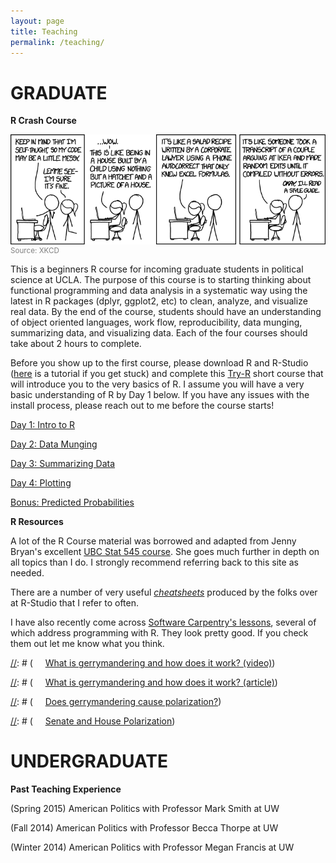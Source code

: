 ```yaml
---
layout: page
title: Teaching
permalink: /teaching/
---
```

# GRADUATE

**R Crash Course**

<div>
<a href="http://xkcd.com/1513/">
<img src="/img/code_quality.png" align="left" padding="10px" />
</a>
</div>  
<small style="color:grey">Source: XKCD</small>


This is a beginners R course for incoming graduate students in political science at UCLA. The purpose of this course is to starting thinking about functional programming and data analysis in a systematic way using the latest in R packages (dplyr, ggplot2, etc) to clean, analyze, and visualize real data. By the end of the course, students should have an understanding of object oriented languages, work flow, reproducibility, data munging, summarizing data, and visualizing data. Each of the four courses should take about 2 hours to complete. 

Before you show up to the first course, please download R and R-Studio ([here](http://stat545.com/block000_r-rstudio-install.html) is a tutorial if you get stuck) and complete this [Try-R](http://tryr.codeschool.com/) short course that will introduce you to the very basics of R. I assume you will have a very basic understanding of R by Day 1 below. If you have any issues with the install process, please reach out to me before the course starts!

[Day 1: Intro to R](https://www.dropbox.com/s/h98l5lnm4agqm6r/R%20Crash%201-Intro%20to%20R%201.Rmd?dl=0)

[Day 2: Data Munging](https://www.dropbox.com/s/zob1p629l3b9401/R%20Crash%202-Data%20Munging.Rmd?dl=0)

[Day 3: Summarizing Data](https://www.dropbox.com/s/7j3xvqcdyc1dj3f/R%20Crash%203-Summarising%20Data.Rmd?dl=0)

[Day 4: Plotting](https://www.dropbox.com/s/65infkrpx6gz86w/R%20Crash%204-Plotting%20Data.Rmd?dl=0)

[Bonus: Predicted Probabilities](https://www.dropbox.com/s/2iytt2p1p3z20zw/R%20Crash%205-Bonus%20Predicted%20Probabilities.Rmd?dl=0)

**R Resources**

A lot of the R Course material was borrowed and adapted from Jenny Bryan's excellent [UBC Stat 545 course](http://stat545.com/faq.html). She goes much further in depth on all topics than I do. I strongly recommend referring back to this site as needed.

There are a number of very useful [*cheatsheets*](https://www.rstudio.com/resources/cheatsheets/) produced by the folks over at R-Studio that I refer to often.

I have also recently come across [Software Carpentry's lessons](http://software-carpentry.org/lessons/), several of which address programming with R. They look pretty good. If you check them out let me know what you think.


[//]: # (**Undergrad Resources**)

[//]: # (*Gerrymandering*)

[//]: # (&nbsp;&nbsp;&nbsp;&nbsp;&nbsp;[What is gerrymandering and how does it work? (video)](https://www.youtube.com/watch?v=YcUDBgYodIE))

[//]: # (&nbsp;&nbsp;&nbsp;&nbsp;&nbsp;[What is gerrymandering and how does it work? (article)](http://www.washingtonpost.com/blogs/wonkblog/wp/2015/03/01/this-is-the-best-explanation-of-gerrymandering-you-will-ever-see/))

[//]: # (&nbsp;&nbsp;&nbsp;&nbsp;&nbsp;[Does gerrymandering cause polarization?](http://www.washingtonpost.com/opinions/hate-our-polarized-politics-why-you-cant-blame-gerrymandering/2012/10/26/c2794552-1d80-11e2-9cd5-b55c38388962_story.html))

[//]: # (*Polarization*)

[//]: # (&nbsp;&nbsp;&nbsp;&nbsp;&nbsp;[Senate and House Polarization](https://img.washingtonpost.com/wp-apps/imrs.php?src=https://img.washingtonpost.com/blogs/wonkblog/files/2013/01/overall_polarization_112th1.jpg&w=1484))








# UNDERGRADUATE

**Past Teaching Experience**

(Spring 2015) American Politics with Professor Mark Smith at UW

(Fall 2014) American Politics with Professor Becca Thorpe at UW

(Winter 2014) American Politics with Professor Megan Francis at UW




